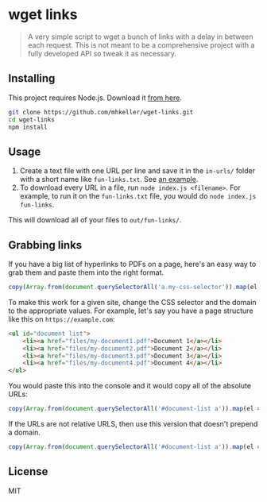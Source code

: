 wget links
===

> A very simple script to wget a bunch of links with a delay in between each request. This is not meant to be a comprehensive project with a fully developed API so tweak it as necessary.

## Installing

This project requires Node.js. Download it [from here](https://nodejs.org/).

```sh
git clone https://github.com/mhkeller/wget-links.git
cd wget-links
npm install
```

## Usage

1. Create a text file with one URL per line and save it in the `in-urls/` folder with a short name like `fun-links.txt`. See [an example](in-urls/example.txt).
2. To download every URL in a file, run `node index.js <filename>`. For example, to run it on the `fun-links.txt` file, you would do `node index.js fun-links`.

This will download all of your files to `out/fun-links/`.

## Grabbing links

If you have a big list of hyperlinks to PDFs on a page, here's an easy way to grab them and paste them into the right format.

```js
copy(Array.from(document.querySelectorAll('a.my-css-selector')).map(el => `http://mydomain.com${el.getAttribute('href')}`).join('\n'))
```

To make this work for a given site, change the CSS selector and the domain to the appropriate values. For example, let's say you have a page structure like this on `https://example.com`:

```html
<ul id="document list">
	<li><a href="files/my-document1.pdf">Document 1</a></li>
	<li><a href="files/my-document2.pdf">Document 2</a></li>
	<li><a href="files/my-document3.pdf">Document 3</a></li>
	<li><a href="files/my-document4.pdf">Document 4</a></li>
</ul>
```

You would paste this into the console and it would copy all of the absolute URLs:

```js
copy(Array.from(document.querySelectorAll('#document-list a')).map(el => `https://example.com${el.getAttribute('href')}`).join('\n'))
```

If the URLs are not relative URLS, then use this version that doesn't prepend a domain.

```js
copy(Array.from(document.querySelectorAll('#document-list a')).map(el => el.getAttribute('href')).join('\n'))
```

## License

MIT
